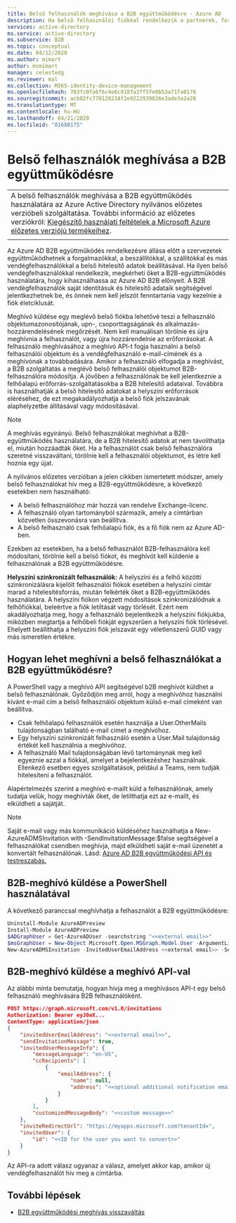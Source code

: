 ```yaml
---
title: Belső felhasználók meghívása a B2B együttműködésre - Azure AD
description: Ha belső felhasználói fiókkal rendelkezik a partnerek, forgalmazók, szállítók, szállítók és más vendégek számára, az Azure AD B2B-együttműködésre válthat, ha meghívja őket, hogy jelentkezzenek be saját külső hitelesítő adataikkal vagy bejelentkezéssel. Használja a PowerShellt vagy a Microsoft Graph meghívási API-t.
services: active-directory
ms.service: active-directory
ms.subservice: B2B
ms.topic: conceptual
ms.date: 04/12/2020
ms.author: mimart
author: msmimart
manager: celestedg
ms.reviewer: mal
ms.collection: M365-identity-device-management
ms.openlocfilehash: 783fc0fa6f6c4e6c918fa3ff5fe0b53a71fa0178
ms.sourcegitcommit: acb82fc770128234f2e9222939826e3ade3a2a28
ms.translationtype: MT
ms.contentlocale: hu-HU
ms.lasthandoff: 04/21/2020
ms.locfileid: "81680175"
---
```

# <a name="invite-internal-users-to-b2b-collaboration"></a>Belső felhasználók meghívása a B2B együttműködésre

|     |
| --- |
| A belső felhasználók meghívása a B2B együttműködés használatára az Azure Active Directory nyilvános előzetes verzióbeli szolgáltatása. További információ az előzetes verziókról: [Kiegészítő használati feltételek a Microsoft Azure előzetes verziójú termékeihez](https://azure.microsoft.com/support/legal/preview-supplemental-terms/). |
|     |

Az Azure AD B2B együttműködés rendelkezésre állása előtt a szervezetek együttműködhetnek a forgalmazókkal, a beszállítókkal, a szállítókkal és más vendégfelhasználókkal a belső hitelesítő adatok beállításával. Ha ilyen belső vendégfelhasználókkal rendelkezik, megkérheti őket a B2B-együttműködés használatára, hogy kihasználhassa az Azure AD B2B előnyeit. A B2B vendégfelhasználók saját identitásuk és hitelesítő adataik segítségével jelentkezhetnek be, és önnek nem kell jelszót fenntartania vagy kezelnie a fiók életciklusát.

Meghívó küldése egy meglévő belső fiókba lehetővé teszi a felhasználó objektumazonosítójának, upn-, csoporttagságának és alkalmazás-hozzárendelésének megőrzését. Nem kell manuálisan törölnie és újra meghívnia a felhasználót, vagy újra hozzárendelnie az erőforrásokat. A felhasználó meghívásához a meghívó API-t fogja használni a belső felhasználói objektum és a vendégfelhasználó e-mail-címének és a meghívónak a továbbadására. Amikor a felhasználó elfogadja a meghívást, a B2B szolgáltatás a meglévő belső felhasználói objektumot B2B-felhasználóra módosítja. A jövőben a felhasználónak be kell jelentkeznie a felhőalapú erőforrás-szolgáltatásokba a B2B hitelesítő adataival. Továbbra is használhatják a belső hitelesítő adatokat a helyszíni erőforrások eléréséhez, de ezt megakadályozhatja a belső fiók jelszavának alaphelyzetbe állításával vagy módosításával.

> [!NOTE]
> A meghívás egyirányú. Belső felhasználókat meghívhat a B2B-együttműködés használatára, de a B2B hitelesítő adatok at nem távolíthatja el, miután hozzáadták őket. Ha a felhasználót csak belső felhasználóra szeretné visszaváltani, törölnie kell a felhasználói objektumot, és létre kell hoznia egy újat.

A nyilvános előzetes verzióban a jelen cikkben ismertetett módszer, amely belső felhasználókat hív meg a B2B-együttműködésre, a következő esetekben nem használható:

- A belső felhasználóhoz már hozzá van rendelve Exchange-licenc.
- A felhasználó olyan tartományból származik, amely a címtárban közvetlen összevonásra van beállítva.
- A belső felhasználó csak felhőalapú fiók, és a fő fiók nem az Azure AD-ben.

Ezekben az esetekben, ha a belső felhasználót B2B-felhasználóra kell módosítani, törölnie kell a belső fiókot, és meghívót kell küldenie a felhasználónak a B2B együttműködésre.

**Helyszíni szinkronizált felhasználók:** A helyszíni és a felhő közötti szinkronizálásra kijelölt felhasználói fiókok esetében a helyszíni címtár marad a hitelesítésforrás, miután felkérték őket a B2B-együttműködés használatára. A helyszíni fiókon végzett módosítások szinkronizálódnak a felhőfiókkal, beleértve a fiók letiltását vagy törlését. Ezért nem akadályozhatja meg, hogy a felhasználó bejelentkezik a helyszíni fiókjukba, miközben megtartja a felhőbeli fiókját egyszerűen a helyszíni fiók törlésével. Ehelyett beállíthatja a helyszíni fiók jelszavát egy véletlenszerű GUID vagy más ismeretlen értékre.

## <a name="how-to-invite-internal-users-to-b2b-collaboration"></a>Hogyan lehet meghívni a belső felhasználókat a B2B együttműködésre?

A PowerShell vagy a meghívó API segítségével b2B meghívót küldhet a belső felhasználónak. Győződjön meg arról, hogy a meghívóhoz használni kívánt e-mail cím a belső felhasználói objektum külső e-mail címeként van beállítva.

- Csak felhőalapú felhasználók esetén használja a User.OtherMails tulajdonságban található e-mail címet a meghívóhoz.
- Egy helyszíni szinkronizált felhasználó esetén a User.Mail tulajdonság értékét kell használnia a meghívóhoz.
- A felhasználó Mail tulajdonságában lévő tartománynak meg kell egyeznie azzal a fiókkal, amelyet a bejelentkezéshez használnak. Ellenkező esetben egyes szolgáltatások, például a Teams, nem tudják hitelesíteni a felhasználót.

Alapértelmezés szerint a meghívó e-mailt küld a felhasználónak, amely tudatja velük, hogy meghívták őket, de letilthatja ezt az e-mailt, és elküldheti a sajátját.

> [!NOTE]
> Saját e-mail vagy más kommunikáció küldéséhez használhatja a New-AzureADMSInvitation with -SendInvitationMessage:$false segítségével a felhasználókat csendben meghívja, majd elküldheti saját e-mail üzenetét a konvertált felhasználónak. Lásd: [Azure AD B2B együttműködési API és testreszabás.](customize-invitation-api.md)

## <a name="use-powershell-to-send-a-b2b-invitation"></a>B2B-meghívó küldése a PowerShell használatával

A következő paranccsal meghívhatja a felhasználót a B2B együttműködésre:

```powershell
Uninstall-Module AzureADPreview
Install-Module AzureADPreview
$ADGraphUser = Get-AzureADUser -searchstring "<<external email>>"
$msGraphUser = New-Object Microsoft.Open.MSGraph.Model.User -ArgumentList $ADGraphUser.ObjectId
New-AzureADMSInvitation -InvitedUserEmailAddress <<external email>> -SendInvitationMessage $True -InviteRedirectUrl "http://myapps.microsoft.com" -InvitedUser $msGraphUser
```

## <a name="use-the-invitation-api-to-send-a-b2b-invitation"></a>B2B-meghívó küldése a meghívó API-val

Az alábbi minta bemutatja, hogyan hívja meg a meghívásos API-t egy belső felhasználó meghívására B2B felhasználóként.

```json
POST https://graph.microsoft.com/v1.0/invitations
Authorization: Bearer eyJ0eX...
ContentType: application/json
{
    "invitedUserEmailAddress": "<<external email>>",
    "sendInvitationMessage": true,
    "invitedUserMessageInfo": {
        "messageLanguage": "en-US",
        "ccRecipients": [
            {
                "emailAddress": {
                    "name": null,
                    "address": "<<optional additional notification email>>"
                }
            }
        ],
        "customizedMessageBody": "<<custom message>>"
    },
    "inviteRedirectUrl": "https://myapps.microsoft.com?tenantId=",
    "invitedUser": {
        "id": "<<ID for the user you want to convert>>"
    }
}
```

Az API-ra adott válasz ugyanaz a válasz, amelyet akkor kap, amikor új vendégfelhasználót hív meg a címtárba.

## <a name="next-steps"></a>További lépések

- [B2B együttműködési meghívás visszaváltás](redemption-experience.md)
